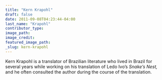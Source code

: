 ```yaml
---
title: "Kern Krapohl"
draft: false
date: 2011-09-08T04:23:44-04:00
last_name: "Krapohl"
contributor_type:
image_path:
image_credit:
featured_image_path:
_slug: kern-krapohl
---
```


Kern Krapohl is a translator of Brazilian literature who lived in Brazil for several years while working on his translation of Ledo Ivo’s _Snake’s Nest,_ and he often consulted the author during the course of the translation.

